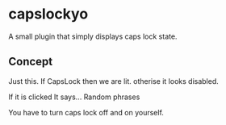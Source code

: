 # capslockyo
A small plugin that simply displays caps lock state.

## Concept

Just this.
If CapsLock then we are lit.
otherise it looks disabled.

If it is clicked
It says...
Random phrases

You have to turn caps lock off and on yourself.
